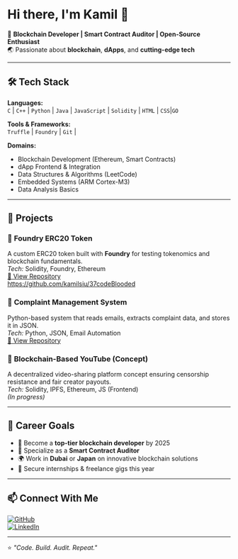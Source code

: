 # Hi there, I'm Kamil 👋

🚀 **Blockchain Developer | Smart Contract Auditor | Open-Source Enthusiast**  
🌏 Passionate about **blockchain**, **dApps**, and **cutting-edge tech**  

---

## 🛠 Tech Stack

**Languages:**  
`C` | `C++` | `Python` | `Java` | `JavaScript` | `Solidity` | `HTML` | `CSS`|`GO`

**Tools & Frameworks:**  
`Truffle` | `Foundry` | `Git` |

**Domains:**  
- Blockchain Development (Ethereum, Smart Contracts)  
- dApp Frontend & Integration  
- Data Structures & Algorithms (LeetCode)  
- Embedded Systems (ARM Cortex-M3)  
- Data Analysis Basics

---

## 📌 Projects

### 🔹 **Foundry ERC20 Token**
A custom ERC20 token built with **Foundry** for testing tokenomics and blockchain fundamentals.  
*Tech:* Solidity, Foundry, Ethereum  
[🔗 View Repository](#)  
https://github.com/kamilsiu/37codeBlooded

### 🔹 **Complaint Management System**
Python-based system that reads emails, extracts complaint data, and stores it in JSON.  
*Tech:* Python, JSON, Email Automation  
[🔗 View Repository](#)  

### 🔹 **Blockchain-Based YouTube (Concept)**
A decentralized video-sharing platform concept ensuring censorship resistance and fair creator payouts.  
*Tech:* Solidity, IPFS, Ethereum, JS (Frontend)  
*(In progress)*

---

## 🎯 Career Goals

- 🥇 Become a **top-tier blockchain developer** by 2025  
- 📜 Specialize as a **Smart Contract Auditor**  
- 🌍 Work in **Dubai** or **Japan** on innovative blockchain solutions  
- 💼 Secure internships & freelance gigs this year  

---

## 📫 Connect With Me

[![GitHub](https://img.shields.io/badge/GitHub-KamilNissar-black?style=for-the-badge&logo=github)](https://github.com/kamilsiu)  
[![LinkedIn](https://img.shields.io/badge/LinkedIn-KamilNissar-blue?style=for-the-badge&logo=linkedin)](https://linkedin.com/in/yourusername)  

---

⭐️ _"Code. Build. Audit. Repeat."_  

